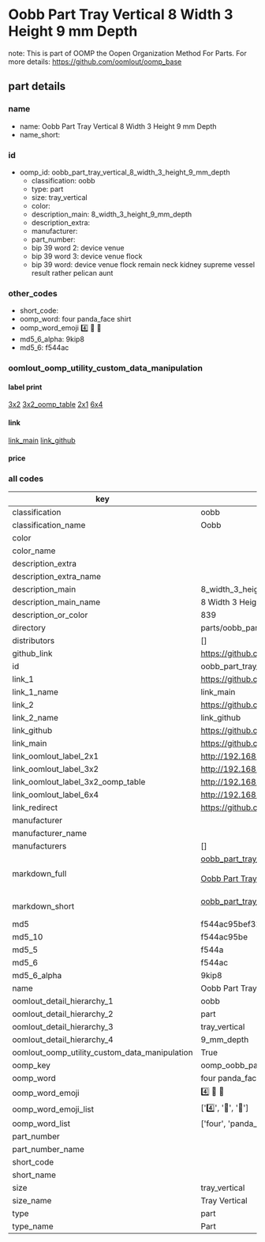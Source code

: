 # Oobb Part Tray Vertical 8 Width 3 Height 9 mm Depth  

note: This is part of OOMP the Oopen Organization Method For Parts. For more details: https://github.com/oomlout/oomp_base

##  part details
  







### name
* name: Oobb Part Tray Vertical 8 Width 3 Height 9 mm Depth
* name_short: 
### id
* oomp_id: oobb_part_tray_vertical_8_width_3_height_9_mm_depth
  * classification: oobb
  * type: part
  * size: tray_vertical
  * color: 
  * description_main: 8_width_3_height_9_mm_depth
  * description_extra: 
  * manufacturer: 
  * part_number: 
  * bip 39 word 2: device venue
  * bip 39 word 3: device venue flock
  * bip 39 word: device venue flock remain neck kidney supreme vessel result rather pelican aunt

### other_codes
* short_code: 
* oomp_word: four panda_face shirt
* oomp_word_emoji :four: :panda_face: :shirt:
* md5_6_alpha: 9kip8
* md5_6: f544ac






### oomlout_oomp_utility_custom_data_manipulation
#### label print
[3x2](http://192.168.1.245:1112/?label=oomp%209kip8)
[3x2_oomp_table](http://192.168.1.108:1112/?label=oomp%209kip8)
[2x1](http://192.168.1.242:1112/?label=oomp%209kip8)
[6x4](http://192.168.1.55:1112/?label=oomp%209kip8)    

#### link

[link_main](https://github.com/oomlout/oomlout_oomp_version_1_messy/tree/main/parts/oobb_part_tray_vertical_8_width_3_height_9_mm_depth) [link_github](https://github.com/oomlout/oomlout_oomp_version_1_messy/tree/main/parts/oobb_part_tray_vertical_8_width_3_height_9_mm_depth)                             

#### price







### all codes 
| key | value |  
| --- | --- |  
| classification | oobb |  
| classification_name | Oobb |  
| color |  |  
| color_name |  |  
| description_extra |  |  
| description_extra_name |  |  
| description_main | 8_width_3_height_9_mm_depth |  
| description_main_name | 8 Width 3 Height 9 mm Depth |  
| description_or_color | 839 |  
| directory | parts/oobb_part_tray_vertical_8_width_3_height_9_mm_depth |  
| distributors | [] |  
| github_link | https://github.com/oomlout/oomlout_oomp_part_src/tree/main/parts/oobb_part_tray_vertical_8_width_3_height_9_mm_depth |  
| id | oobb_part_tray_vertical_8_width_3_height_9_mm_depth |  
| link_1 | https://github.com/oomlout/oomlout_oomp_version_1_messy/tree/main/parts/oobb_part_tray_vertical_8_width_3_height_9_mm_depth |  
| link_1_name | link_main |  
| link_2 | https://github.com/oomlout/oomlout_oomp_version_1_messy/tree/main/parts/oobb_part_tray_vertical_8_width_3_height_9_mm_depth |  
| link_2_name | link_github |  
| link_github | https://github.com/oomlout/oomlout_oomp_version_1_messy/tree/main/parts/oobb_part_tray_vertical_8_width_3_height_9_mm_depth |  
| link_main | https://github.com/oomlout/oomlout_oomp_version_1_messy/tree/main/parts/oobb_part_tray_vertical_8_width_3_height_9_mm_depth |  
| link_oomlout_label_2x1 | http://192.168.1.242:1112/?label=oomp%209kip8 |  
| link_oomlout_label_3x2 | http://192.168.1.245:1112/?label=oomp%209kip8 |  
| link_oomlout_label_3x2_oomp_table | http://192.168.1.108:1112/?label=oomp%209kip8 |  
| link_oomlout_label_6x4 | http://192.168.1.55:1112/?label=oomp%209kip8 |  
| link_redirect | https://github.com/oomlout/oomlout_oomp_version_1_messy/tree/main/parts/oobb_part_tray_vertical_8_width_3_height_9_mm_depth |  
| manufacturer |  |  
| manufacturer_name |  |  
| manufacturers | [] |  
| markdown_full | [oobb_part_tray_vertical_8_width_3_height_9_mm_depth](none)<br>[](none)<br>[Oobb Part Tray Vertical 8 Width 3 Height 9 Mm Depth](none)<br><br> |  
| markdown_short | [oobb_part_tray_vertical_8_width_3_height_9_mm_depth](none)<br><br> |  
| md5 | f544ac95bef31b3de9c9db58b2bc99e5 |  
| md5_10 | f544ac95be |  
| md5_5 | f544a |  
| md5_6 | f544ac |  
| md5_6_alpha | 9kip8 |  
| name | Oobb Part Tray Vertical 8 Width 3 Height 9 mm Depth |  
| oomlout_detail_hierarchy_1 | oobb |  
| oomlout_detail_hierarchy_2 | part |  
| oomlout_detail_hierarchy_3 | tray_vertical |  
| oomlout_detail_hierarchy_4 | 9_mm_depth |  
| oomlout_oomp_utility_custom_data_manipulation | True |  
| oomp_key | oomp_oobb_part_tray_vertical_8_width_3_height_9_mm_depth |  
| oomp_word | four panda_face shirt |  
| oomp_word_emoji | :four: :panda_face: :shirt: |  
| oomp_word_emoji_list | [':four:', ':panda_face:', ':shirt:'] |  
| oomp_word_list | ['four', 'panda_face', 'shirt'] |  
| part_number |  |  
| part_number_name |  |  
| short_code |  |  
| short_name |  |  
| size | tray_vertical |  
| size_name | Tray Vertical |  
| type | part |  
| type_name | Part |  
